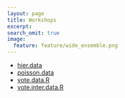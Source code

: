 ```yaml
---
layout: page
title: Workshops
excerpt:
search_omit: true
image:
  feature: feature/wide_ensemble.png
---
```



- [hier.data](/workshops/birds/hier.data) 
- [poisson.data](/workshops/birds/poisson.data)
- [vote.data.R](/workshops/birds/vote.data.R)
- [vote.inter.data.R](/workshops/birds/vote.inter.data.R)
